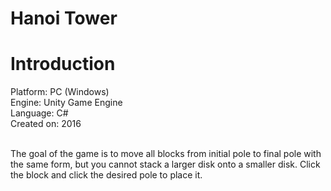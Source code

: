 # Hanoi Tower

<h1>Introduction</h1>
Platform: PC (Windows)<br/>
Engine: Unity Game Engine<br/>
Language: C#<br/>
Created on: 2016<br/><br/>

The goal of the game is to move all blocks from initial pole to final pole with the same form, but you cannot stack a larger disk onto a smaller disk. Click the block and click the desired pole to place it.
